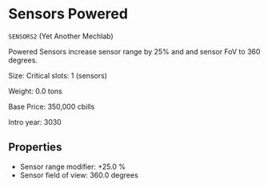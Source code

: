 # Sensors Powered

`SENSORS2` (Yet Another Mechlab)

Powered Sensors increase sensor range by 25% and and sensor FoV to 360 degrees.

Size: Critical slots: 1 (sensors)

Weight: 0.0 tons

Base Price: 350,000 cbills

Intro year: 3030

## Properties
* Sensor range modifier: +25.0 %
* Sensor field of view: 360.0 degrees
